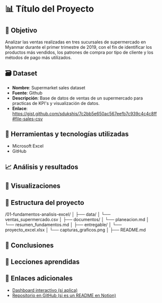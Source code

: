 # 📊 Título del Proyecto

## 🎯 Objetivo
Analizar las ventas realizadas en tres sucursales de supermercado en Myanmar durante el primer trimestre de 2019, con el fin de identificar los productos más vendidos, los patrones de compra por tipo de cliente y los métodos de pago más utilizados.

## 🗃️ Dataset
- **Nombre**: Supermarket sales dataset
- **Fuente**: Github
- **Descripción**: Base de datos de ventas de un supermercado para practicas de KPI's y visualización de datos.
- **Enlace**:  https://gist.github.com/sdukshis/7c2bb5e650ac567eefb7c939c4c4c8ff#file-sales-csv

## 🧰 Herramientas y tecnologías utilizadas
- Microsoft Excel
- GitHub

## 📈 Análisis y resultados
<!-- Breve resumen de tus hallazgos principales, KPIs, etc. -->

## 📸 Visualizaciones
<!-- Inserta o enlaza imágenes relevantes. Puedes usar ![nombre](ruta.png) -->

## 📂 Estructura del proyecto
/01-fundamentos-analisis-excel/
│
├── data/
│   └── ventas_supermercado.csv
│
├── documentos/
│   └── planeacion.md
│   └── resumen_fundamentos.md
│
├── entregable/
│   └── proyecto_excel.xlsx
│   └── capturas_graficos.png
│
├── README.md

## 🧠 Conclusiones
<!-- ¿Qué descubriste, qué respuestas encontraste, qué significan los datos? -->

## 🧪 Lecciones aprendidas
<!-- Reflexión personal sobre lo que aprendiste como analista -->

## 🔗 Enlaces adicionales
- [Dashboard interactivo (si aplica)]()
- [Repositorio en GitHub (si es un README en Notion)]()